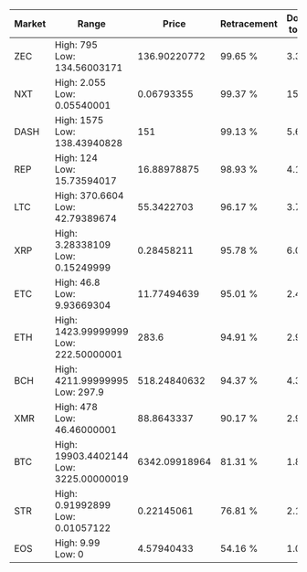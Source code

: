 | Market | Range | Price| Retracement | Doubles to 50% |
| --- | --- | --- | --- | --- |
| ZEC | High: 795<br />Low: 134.56003171 | 136.90220772 | 99.65 % | 3.39 |
| NXT | High: 2.055<br />Low: 0.05540001 | 0.06793355 | 99.37 % | 15.53 |
| DASH | High: 1575<br />Low: 138.43940828 | 151 | 99.13 % | 5.67 |
| REP | High: 124<br />Low: 15.73594017 | 16.88978875 | 98.93 % | 4.14 |
| LTC | High: 370.6604<br />Low: 42.79389674 | 55.3422703 | 96.17 % | 3.74 |
| XRP | High: 3.28338109<br />Low: 0.15249999 | 0.28458211 | 95.78 % | 6.04 |
| ETC | High: 46.8<br />Low: 9.93669304 | 11.77494639 | 95.01 % | 2.41 |
| ETH | High: 1423.99999999<br />Low: 222.50000001 | 283.6 | 94.91 % | 2.90 |
| BCH | High: 4211.99999995<br />Low: 297.9 | 518.24840632 | 94.37 % | 4.35 |
| XMR | High: 478<br />Low: 46.46000001 | 88.8643337 | 90.17 % | 2.95 |
| BTC | High: 19903.4402144<br />Low: 3225.00000019 | 6342.09918964 | 81.31 % | 1.82 |
| STR | High: 0.91992899<br />Low: 0.01057122 | 0.22145061 | 76.81 % | 2.10 |
| EOS | High: 9.99<br />Low: 0 | 4.57940433 | 54.16 % | 1.09 |
